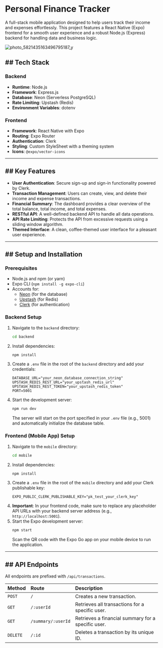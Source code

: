 # Personal Finance Tracker

A full-stack mobile application designed to help users track their income and expenses effortlessly. This project features a React Native (Expo) frontend for a smooth user experience and a robust Node.js (Express) backend for handling data and business logic.

![photo_5821435163496795187_y](https://github.com/user-attachments/assets/3388d39e-47db-4647-ab7c-f91735c4f10d)


## \#\# Tech Stack

### **Backend**

  * **Runtime**: Node.js
  * **Framework**: Express.js
  * **Database**: Neon (Serverless PostgreSQL)
  * **Rate Limiting**: Upstash (Redis)
  * **Environment Variables**: dotenv

### **Frontend**

  * **Framework**: React Native with Expo
  * **Routing**: Expo Router
  * **Authentication**: Clerk
  * **Styling**: Custom StyleSheet with a theming system
  * **Icons**: `@expo/vector-icons`

-----

## \#\# Key Features

  * **User Authentication**: Secure sign-up and sign-in functionality powered by Clerk.
  * **Transaction Management**: Users can create, view, and delete their income and expense transactions.
  * **Financial Summary**: The dashboard provides a clear overview of the total balance, total income, and total expenses.
  * **RESTful API**: A well-defined backend API to handle all data operations.
  * **API Rate Limiting**: Protects the API from excessive requests using a sliding window algorithm.
  * **Themed Interface**: A clean, coffee-themed user interface for a pleasant user experience.

-----

## \#\# Setup and Installation

### **Prerequisites**

  * Node.js and npm (or yarn)
  * Expo CLI (`npm install -g expo-cli`)
  * Accounts for:
      * [Neon](https://neon.tech/) (for the database)
      * [Upstash](https://upstash.com/) (for Redis)
      * [Clerk](https://clerk.com/) (for authentication)

### **Backend Setup**

1.  Navigate to the `backend` directory:
    ```bash
    cd backend
    ```
2.  Install dependencies:
    ```bash
    npm install
    ```
3.  Create a `.env` file in the root of the `backend` directory and add your credentials:
    ```env
    DATABASE_URL="your_neon_database_connection_string"
    UPSTASH_REDIS_REST_URL="your_upstash_redis_url"
    UPSTASH_REDIS_REST_TOKEN="your_upstash_redis_token"
    PORT=5001
    ```
4.  Start the development server:
    ```bash
    npm run dev
    ```
    The server will start on the port specified in your `.env` file (e.g., 5001) and automatically initialize the database table.

### **Frontend (Mobile App) Setup**

1.  Navigate to the `mobile` directory:
    ```bash
    cd mobile
    ```
2.  Install dependencies:
    ```bash
    npm install
    ```
3.  Create a `.env` file in the root of the `mobile` directory and add your Clerk publishable key:
    ```env
    EXPO_PUBLIC_CLERK_PUBLISHABLE_KEY="pk_test_your_clerk_key"
    ```
4.  **Important**: In your frontend code, make sure to replace any placeholder API URLs with your backend server address (e.g., `http://localhost:5001`).
5.  Start the Expo development server:
    ```bash
    npm start
    ```
    Scan the QR code with the Expo Go app on your mobile device to run the application.

-----

## \#\# API Endpoints

All endpoints are prefixed with `/api/transactions`.

| Method | Route                  | Description                                            |
| :----- | :--------------------- | :----------------------------------------------------- |
| `POST` | `/`                    | Creates a new transaction.                             |
| `GET`  | `/:userId`             | Retrieves all transactions for a specific user.        |
| `GET`  | `/summary/:userId`     | Retrieves a financial summary for a specific user.     |
| `DELETE`| `/:id`                 | Deletes a transaction by its unique ID.                |
